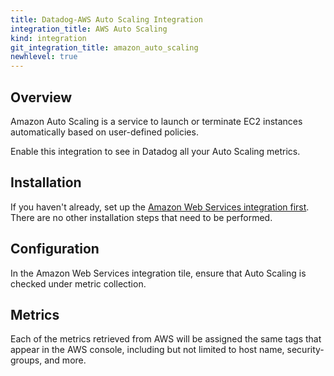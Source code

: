 ```yaml
---
title: Datadog-AWS Auto Scaling Integration
integration_title: AWS Auto Scaling
kind: integration
git_integration_title: amazon_auto_scaling
newhlevel: true
---
```


## Overview

Amazon Auto Scaling is a service to launch or terminate EC2 instances automatically based on user-defined policies.

Enable this integration to see in Datadog all your Auto Scaling metrics.

## Installation

If you haven't already, set up the [Amazon Web Services integration first](/integrations/aws). There are no other installation steps that need to be performed.

## Configuration

In the Amazon Web Services integration tile, ensure that Auto Scaling is checked under metric collection.

## Metrics



Each of the metrics retrieved from AWS will be assigned the same tags that appear in the AWS console, including but not limited to host name, security-groups, and more.
